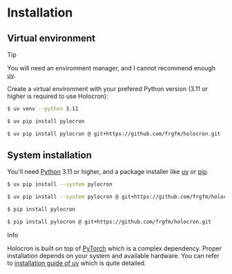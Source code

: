 # Installation

## Virtual environment

Tip

You will need an environment manager, and I cannot recommend enough [uv](https://docs.astral.sh/uv/getting-started/installation/).

Create a virtual environment with your prefered Python version (3.11 or higher is required to use Holocron):

```bash
$ uv venv --python 3.11
```

```bash
$ uv pip install pylocron
```

```bash
$ uv pip install pylocron @ git+https://github.com/frgfm/holocron.git
```

## System installation

You'll need [Python](https://www.python.org/downloads/) 3.11 or higher, and a package installer like [uv](https://docs.astral.sh/uv/getting-started/installation/) or [pip](https://packaging.python.org/en/latest/tutorials/installing-packages/).

```bash
$ uv pip install --system pylocron
```

```bash
$ uv pip install --system pylocron @ git+https://github.com/frgfm/holocron.git
```

```bash
$ pip install pylocron
```

```bash
$ pip install pylocron @ git+https://github.com/frgfm/holocron.git
```

Info

Holocron is built on top of [PyTorch](https://github.com/pytorch/pytorch) which is a complex dependency. Proper installation depends on your system and available hardware. You can refer to [installation guide of uv](https://docs.astral.sh/uv/guides/integration/pytorch) which is quite detailed.
